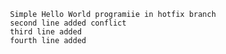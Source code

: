					Simple Hello World programiie in hotfix branch
					second line added conflict
					third line added
					fourth line added
